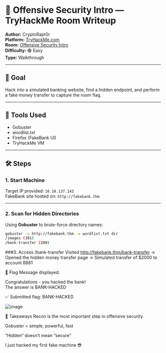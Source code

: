 # 🦖 Offensive Security Intro — TryHackMe Room Writeup  
**Author:** CryptoRapt0r  
**Platform:** [TryHackMe.com](https://tryhackme.com)  
**Room:** [Offensive Security Intro](https://tryhackme.com/room/offensivesecurityintro)  
**Difficulty:** 🟢 Easy  
**Type:** Walkthrough

---

## 🎯 Goal  
Hack into a simulated banking website, find a hidden endpoint, and perform a fake money transfer to capture the room flag.

---

## 🧰 Tools Used  
- Gobuster  
- wordlist.txt  
- Firefox (FakeBank UI)  
- TryHackMe VM

---

## 🛠️ Steps

### 1. Start Machine  
Target IP provided: `10.10.137.143`  
FakeBank site hosted on: `http://fakebank.thm`

---

### 2. Scan for Hidden Directories  
Using **Gobuster** to brute-force directory names:

```bash
gobuster -u http://fakebank.thm -w wordlist.txt dir
/images (301)
/bank-transfer (200)
```

###3. Access /bank-transfer
Visited http://fakebank.thm/bank-transfer
→ Opened the hidden money transfer page
→ Simulated transfer of $2000 to account 8881


🏁 Flag
Message displayed:

Congratulations - you hacked the bank!  
The answer is BANK-HACKED

✅ Submitted flag: BANK-HACKED

![image](https://github.com/user-attachments/assets/1ec5a3e3-7d4a-40b8-b5fc-4a395d36e063)

🧠 Takeaways
Recon is the most important step in offensive security

Gobuster = simple, powerful, fast

“Hidden” doesn’t mean “secure”

I just hacked my first fake machine 😎
